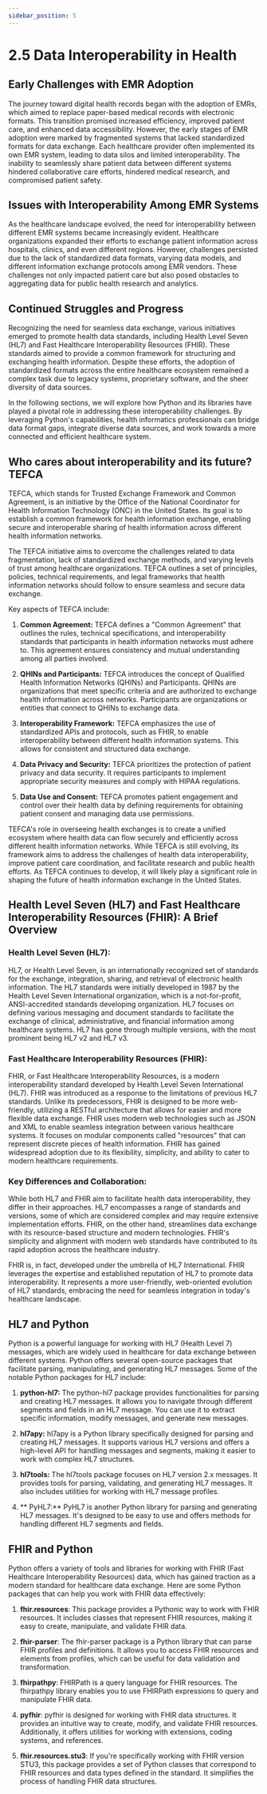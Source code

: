 ```yaml
---
sidebar_position: 5
---
```


# 2.5 Data Interoperability in Health

## Early Challenges with EMR Adoption

The journey toward digital health records began with the adoption of EMRs, which aimed to replace paper-based medical records with electronic formats. This transition promised increased efficiency, improved patient care, and enhanced data accessibility. However, the early stages of EMR adoption were marked by fragmented systems that lacked standardized formats for data exchange. Each healthcare provider often implemented its own EMR system, leading to data silos and limited interoperability. The inability to seamlessly share patient data between different systems hindered collaborative care efforts, hindered medical research, and compromised patient safety.

## Issues with Interoperability Among EMR Systems

As the healthcare landscape evolved, the need for interoperability between different EMR systems became increasingly evident. Healthcare organizations expanded their efforts to exchange patient information across hospitals, clinics, and even different regions. However, challenges persisted due to the lack of standardized data formats, varying data models, and different information exchange protocols among EMR vendors. These challenges not only impacted patient care but also posed obstacles to aggregating data for public health research and analytics.

## Continued Struggles and Progress

Recognizing the need for seamless data exchange, various initiatives emerged to promote health data standards, including Health Level Seven (HL7) and Fast Healthcare Interoperability Resources (FHIR). These standards aimed to provide a common framework for structuring and exchanging health information. Despite these efforts, the adoption of standardized formats across the entire healthcare ecosystem remained a complex task due to legacy systems, proprietary software, and the sheer diversity of data sources.

In the following sections, we will explore how Python and its libraries have played a pivotal role in addressing these interoperability challenges. By leveraging Python's capabilities, health informatics professionals can bridge data format gaps, integrate diverse data sources, and work towards a more connected and efficient healthcare system.

## Who cares about interoperability and its future? TEFCA 

TEFCA, which stands for Trusted Exchange Framework and Common Agreement, is an initiative by the Office of the National Coordinator for Health Information Technology (ONC) in the United States. Its goal is to establish a common framework for health information exchange, enabling secure and interoperable sharing of health information across different health information networks.

The TEFCA initiative aims to overcome the challenges related to data fragmentation, lack of standardized exchange methods, and varying levels of trust among healthcare organizations. TEFCA outlines a set of principles, policies, technical requirements, and legal frameworks that health information networks should follow to ensure seamless and secure data exchange.

Key aspects of TEFCA include:

1. **Common Agreement:** TEFCA defines a "Common Agreement" that outlines the rules, technical specifications, and interoperability standards that participants in health information networks must adhere to. This agreement ensures consistency and mutual understanding among all parties involved.

2. **QHINs and Participants:** TEFCA introduces the concept of Qualified Health Information Networks (QHINs) and Participants. QHINs are organizations that meet specific criteria and are authorized to exchange health information across networks. Participants are organizations or entities that connect to QHINs to exchange data.

3. **Interoperability Framework:** TEFCA emphasizes the use of standardized APIs and protocols, such as FHIR, to enable interoperability between different health information systems. This allows for consistent and structured data exchange.

4. **Data Privacy and Security:** TEFCA prioritizes the protection of patient privacy and data security. It requires participants to implement appropriate security measures and comply with HIPAA regulations.

5. **Data Use and Consent:** TEFCA promotes patient engagement and control over their health data by defining requirements for obtaining patient consent and managing data use permissions.

TEFCA's role in overseeing health exchanges is to create a unified ecosystem where health data can flow securely and efficiently across different health information networks. While TEFCA is still evolving, its framework aims to address the challenges of health data interoperability, improve patient care coordination, and facilitate research and public health efforts. As TEFCA continues to develop, it will likely play a significant role in shaping the future of health information exchange in the United States.

## Health Level Seven (HL7) and Fast Healthcare Interoperability Resources (FHIR): A Brief Overview

### Health Level Seven (HL7):
HL7, or Health Level Seven, is an internationally recognized set of standards for the exchange, integration, sharing, and retrieval of electronic health information. The HL7 standards were initially developed in 1987 by the Health Level Seven International organization, which is a not-for-profit, ANSI-accredited standards developing organization. HL7 focuses on defining various messaging and document standards to facilitate the exchange of clinical, administrative, and financial information among healthcare systems. HL7 has gone through multiple versions, with the most prominent being HL7 v2 and HL7 v3.

### Fast Healthcare Interoperability Resources (FHIR):
FHIR, or Fast Healthcare Interoperability Resources, is a modern interoperability standard developed by Health Level Seven International (HL7). FHIR was introduced as a response to the limitations of previous HL7 standards. Unlike its predecessors, FHIR is designed to be more web-friendly, utilizing a RESTful architecture that allows for easier and more flexible data exchange. FHIR uses modern web technologies such as JSON and XML to enable seamless integration between various healthcare systems. It focuses on modular components called "resources" that can represent discrete pieces of health information. FHIR has gained widespread adoption due to its flexibility, simplicity, and ability to cater to modern healthcare requirements.

### Key Differences and Collaboration:
While both HL7 and FHIR aim to facilitate health data interoperability, they differ in their approaches. HL7 encompasses a range of standards and versions, some of which are considered complex and may require extensive implementation efforts. FHIR, on the other hand, streamlines data exchange with its resource-based structure and modern technologies. FHIR's simplicity and alignment with modern web standards have contributed to its rapid adoption across the healthcare industry.

FHIR is, in fact, developed under the umbrella of HL7 International. FHIR leverages the expertise and established reputation of HL7 to promote data interoperability. It represents a more user-friendly, web-oriented evolution of HL7 standards, embracing the need for seamless integration in today's healthcare landscape.


## HL7 and Python

Python is a powerful language for working with HL7 (Health Level 7) messages, which are widely used in healthcare for data exchange between different systems. Python offers several open-source packages that facilitate parsing, manipulating, and generating HL7 messages. Some of the notable Python packages for HL7 include:

1. **python-hl7:** The python-hl7 package provides functionalities for parsing and creating HL7 messages. It allows you to navigate through different segments and fields in an HL7 message. You can use it to extract specific information, modify messages, and generate new messages.

2. **hl7apy:** hl7apy is a Python library specifically designed for parsing and creating HL7 messages. It supports various HL7 versions and offers a high-level API for handling messages and segments, making it easier to work with complex HL7 structures.

3. **hl7tools:** The hl7tools package focuses on HL7 version 2.x messages. It provides tools for parsing, validating, and generating HL7 messages. It also includes utilities for working with HL7 message profiles.

4. ** PyHL7:** PyHL7 is another Python library for parsing and generating HL7 messages. It's designed to be easy to use and offers methods for handling different HL7 segments and fields.

## FHIR and Python

Python offers a variety of tools and libraries for working with FHIR (Fast Healthcare Interoperability Resources) data, which has gained traction as a modern standard for healthcare data exchange. Here are some Python packages that can help you work with FHIR data effectively:

1. **fhir.resources**: This package provides a Pythonic way to work with FHIR resources. It includes classes that represent FHIR resources, making it easy to create, manipulate, and validate FHIR data.

2. **fhir-parser**: The fhir-parser package is a Python library that can parse FHIR profiles and definitions. It allows you to access FHIR resources and elements from profiles, which can be useful for data validation and transformation.

3. **fhirpathpy**: FHIRPath is a query language for FHIR resources. The fhirpathpy library enables you to use FHIRPath expressions to query and manipulate FHIR data.

4. **pyfhir**: pyfhir is designed for working with FHIR data structures. It provides an intuitive way to create, modify, and validate FHIR resources. Additionally, it offers utilities for working with extensions, coding systems, and references.

5. **fhir.resources.stu3**: If you're specifically working with FHIR version STU3, this package provides a set of Python classes that correspond to FHIR resources and data types defined in the standard. It simplifies the process of handling FHIR data structures.





<!-- Bridging data format gaps is crucial in health informatics:
- **Transforming Health Data Formats**: Tools and techniques to convert between popular health data standards such as HL7, FHIR, and DICOM.
- **Bridging Data Source Gaps**: With Python's versatile libraries, ensure seamless integration between varied health data sources. -->
